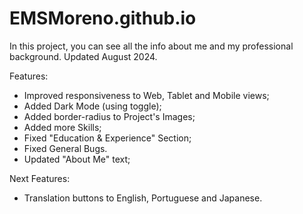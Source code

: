 # EMSMoreno.github.io
In this project, you can see all the info about me and my professional background.
Updated August 2024.

Features:
- Improved responsiveness to Web, Tablet and Mobile views;
- Added Dark Mode (using toggle);
- Added border-radius to Project's Images;
- Added more Skills;
- Fixed "Education & Experience" Section;
- Fixed General Bugs.
- Updated "About Me" text;

Next Features:
- Translation buttons to English, Portuguese and Japanese.  
